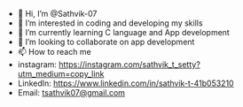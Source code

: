 - 👋 Hi, I’m @Sathvik-07
- 👀 I’m interested in coding and developing my skills
- 🌱 I’m currently learning C language and App development
- 💞️ I’m looking to collaborate on app development
- 📫 How to reach me 
- instagram: https://instagram.com/sathvik_t_setty?utm_medium=copy_link
- LinkedIn: https://www.linkedin.com/in/sathvik-t-41b053210
- Email: tsathvik07@gmail.com

<!---
Sathvik-07/Sathvik-07 is a ✨ special ✨ repository because its `README.md` (this file) appears on your GitHub profile.
You can click the Preview link to take a look at your changes.
--->
